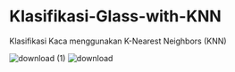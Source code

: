 # Klasifikasi-Glass-with-KNN
Klasifikasi Kaca menggunakan K-Nearest Neighbors (KNN)

![download (1)](https://user-images.githubusercontent.com/74097572/235293295-be223413-e539-4dfb-9c52-7105c520c243.png)
![download](https://user-images.githubusercontent.com/74097572/235293301-66f829d5-44bc-4e3b-a83f-9945b4c9c253.png)
